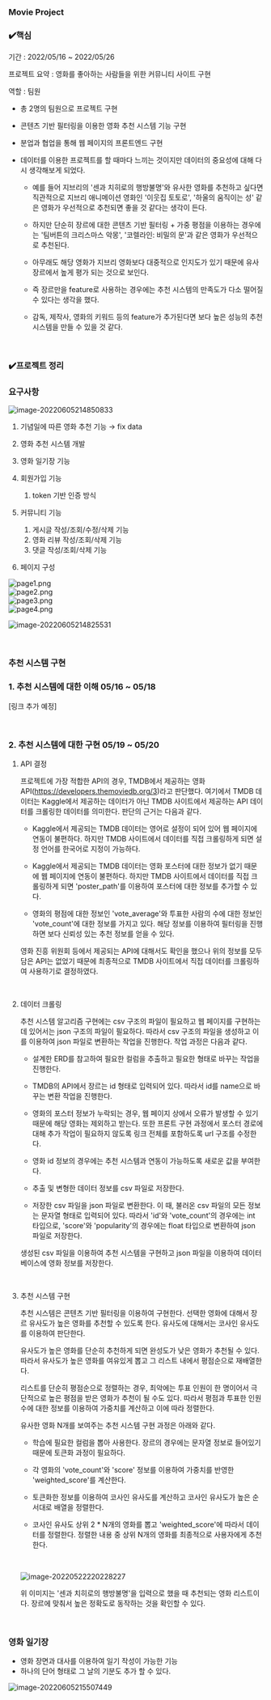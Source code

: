 ### Movie Project

### :heavy_check_mark:핵심

기간 : 2022/05/16 ~ 2022/05/26  

프로젝트 요약 : 영화를 좋아하는 사람들을 위한 커뮤니티 사이트 구현  

역할 : 팀원  

* 총 2명의 팀원으로 프로젝트 구현  

* 콘텐츠 기반 필터링을 이용한 영화 추천 시스템 기능 구현  

* 분업과 협업을 통해 웹 페이지의 프론트엔드 구현  

* 데이터를 이용한 프로젝트를 할 때마다 느끼는 것이지만 데이터의 중요성에 대해 다시 생각해보게 되었다.  

  * 예를 들어 지브리의 '센과 치히로의 행방불명'와 유사한 영화를 추천하고 싶다면 직관적으로 지브리 애니메이션 영화인 '이웃집 토토로', '하울의 움직이는 성' 같은 영화가 우선적으로 추천되면 좋을 것 같다는 생각이 든다. 
   
  * 하지만 단순히 장르에 대한 콘텐츠 기반 필터링 + 가중 평점을 이용하는 경우에는 '팀버튼의 크리스마스 악몽', '코렐라인: 비밀의 문'과 같은 영화가 우선적으로 추천된다.  
  
  * 아무래도 해당 영화가 지브리 영화보다 대중적으로 인지도가 있기 때문에 유사 장르에서 높게 평가 되는 것으로 보인다.  
  
  * 즉 장르만을 feature로 사용하는 경우에는 추천 시스템의 만족도가 다소 떨어질 수 있다는 생각을 했다.  
  
  * 감독, 제작사, 영화의 키워드 등의 feature가 추가된다면 보다 높은 성능의 추천 시스템을 만들 수 있을 것 같다.  

<br>

### :heavy_check_mark:프로젝트 정리

### 요구사항

![image-20220605214850833](README.assets/image-20220605214850833.png)

1. 기념일에 따른 영화 추천 기능 → fix data  

2. 영화 추천 시스템 개발  

3. 영화 일기장 기능  

4. 회원가입 기능  
   1. token 기반 인증 방식  

5. 커뮤니티 기능  
   1. 게시글 작성/조회/수정/삭제 기능  
   2. 영화 리뷰 작성/조회/삭제 기능  
   3. 댓글 작성/조회/삭제 기능  

6. 페이지 구성  

![page1.png](./README.assets/1.png)  
![page2.png](./README.assets/2.png)  
![page3.png](./README.assets/3.png)  
![page4.png](./README.assets/4.png)  

![image-20220605214825531](README.assets/image-20220605214825531.png)  

<br>

### 추천 시스템 구현

### 1. 추천 시스템에 대한 이해 05/16 ~ 05/18

[링크 추가 예정]  

<br>

### 2. 추천 시스템에 대한 구현 05/19 ~ 05/20

1. API 결정  

   프로젝트에 가장 적합한 API의 경우, TMDB에서 제공하는 영화 API(https://developers.themoviedb.org/3)라고 판단했다. 여기에서 TMDB 데이터는 Kaggle에서 제공하는 데이터가 아닌 TMDB 사이트에서 제공하는 API 데이터를 크롤링한 데이터를 의미한다. 판단의 근거는 다음과 같다.  

     * Kaggle에서 제공되는 TMDB 데이터는 영어로 설정이 되어 있어 웹 페이지에 연동이 불편하다. 하지만 TMDB 사이트에서 데이터를 직접 크롤링하게 되면 설정 언어를 한국어로 지정이 가능하다.  

     * Kaggle에서 제공되는 TMDB 데이터는 영화 포스터에 대한 정보가 없기 때문에 웹 페이지에 연동이 불편하다. 하지만 TMDB 사이트에서 데이터를 직접 크롤링하게 되면 'poster_path'를 이용하여 포스터에 대한 정보를 추가할 수 있다.  

     * 영화의 평점에 대한 정보인 'vote_average'와 투표한 사람의 수에 대한 정보인 'vote_count'에 대한 정보를 가지고 있다. 해당 정보를 이용하여 필터링을 진행하면 보다 신뢰성 있는 추천 정보를 얻을 수 있다.  

   영화 진흥 위원회 등에서 제공되는 API에 대해서도 확인을 했으나 위의 정보를 모두 담은 API는 없었기 때문에 최종적으로 TMDB 사이트에서 직접 데이터를 크롤링하여 사용하기로 결정하였다.  

<br>

2. 데이터 크롤링  

   추천 시스템 알고리즘 구현에는 csv 구조의 파일이 필요하고 웹 페이지를 구현하는 데 있어서는 json 구조의 파일이 필요하다. 따라서 csv 구조의 파일을 생성하고 이를 이용하여 json 파일로 변환하는 작업을 진행한다. 작업 과정은 다음과 같다.  

   * 설계한 ERD를 참고하여 필요한 컬럼을 추출하고 필요한 형태로 바꾸는 작업을 진행한다.  
   
   * TMDB의 API에서 장르는 id 형태로 입력되어 있다. 따라서 id를 name으로 바꾸는 변환 작업을 진행한다.  
   
   * 영화의 포스터 정보가 누락되는 경우, 웹 페이지 상에서 오류가 발생할 수 있기 때문에 해당 영화는 제외하고 받는다. 또한 프론트 구현 과정에서 포스터 경로에 대해 추가 작업이 필요하지 않도록 링크 전체를 포함하도록 url 구조를 수정한다.  
   
   * 영화 id 정보의 경우에는 추천 시스템과 연동이 가능하도록 새로운 값을 부여한다.  
   
   * 추출 및 변형한 데이터 정보를 csv 파일로 저장한다.  
   
   * 저장한 csv 파일을 json 파일로 변환한다. 이 때, 불러온 csv 파일의 모든 정보는 문자열 형태로 입력되어 있다. 따라서 'id'와 'vote_count'의 경우에는 int 타입으로, 'score'와 'popularity'의 경우에는 float 타입으로 변환하여 json 파일로 저장한다.  

   생성된 csv 파일을 이용하여 추천 시스템을 구현하고 json 파일을 이용하여 데이터베이스에 영화 정보를 저장한다.  

<br>

3. 추천 시스템 구현  

   추천 시스템은 콘텐츠 기반  필터링을 이용하여 구현한다. 선택한 영화에 대해서 장르 유사도가 높은 영화를 추천할 수 있도록 한다. 유사도에 대해서는 코사인 유사도를 이용하여 판단한다.  

   유사도가 높은 영화를 단순히 추천하게 되면 완성도가 낮은 영화가 추천될 수 있다. 따라서 유사도가 높은 영화를 여유있게 뽑고 그 리스트 내에서 평점순으로 재배열한다.  

   리스트를 단순히 평점순으로 정렬하는 경우, 최악에는 투표 인원이 한 명이어서 극단적으로 높은 평점을 받은 영화가 추천이 될 수도 있다. 따라서 평점과 투표한 인원 수에 대한 정보를 이용하여 가중치를 계산하고 이에 따라 정렬한다.  

   유사한 영화 N개를 보여주는 추천 시스템 구현 과정은 아래와 같다.  

   * 학습에 필요한 컬럼을 뽑아 사용한다. 장르의 경우에는 문자열 정보로 들어있기 때문에 토큰화 과정이 필요하다.  

   * 각 영화의 'vote_count'와 'score' 정보를 이용하여 가중치를 반영한 'weighted_score'를 계산한다.  

   * 토큰화한 정보를 이용하여 코사인 유사도를 계산하고 코사인 유사도가 높은 순서대로 배열을 정렬한다.   

   * 코사인 유사도 상위 2 * N개의 영화를 뽑고 'weighted_score'에 따라서 데이터를 정렬한다. 정렬한 내용 중 상위 N개의 영화를 최종적으로 사용자에게 추천한다.  

   <br>

   ![image-20220522220228227](README.assets/image-20220522220228227.png)  

     위 이미지는 '센과 치히로의 행방불명'을 입력으로 했을 때 추천되는 영화 리스트이다. 장르에 맞춰서 높은 정확도로 동작하는 것을 확인할 수 있다.  
   
<br>

### 영화 일기장

* 영화 장면과 대사를 이용하여 일기 작성이 가능한 기능  
* 하나의 단어 형태로 그 날의 기분도 추가 할 수 있다.  

![image-20220605215507449](README.assets/image-20220605215507449.png)  
